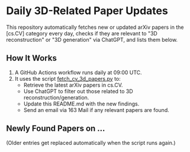 # Daily 3D-Related Paper Updates

This repository automatically fetches new or updated arXiv papers in the [cs.CV] category every day, checks if they are relevant to "3D reconstruction" or "3D generation" via ChatGPT, and lists them below.

## How It Works
1. A GitHub Actions workflow runs daily at 09:00 UTC.  
2. It uses the script [fetch_cv_3d_papers.py](fetch_cv_3d_papers.py) to:  
   - Retrieve the latest arXiv papers in cs.CV.  
   - Use ChatGPT to filter out those related to 3D reconstruction/generation.  
   - Update this README.md with the new findings.  
   - Send an email via 163 Mail if any relevant papers are found.  

## Newly Found Papers on ...
(Older entries get replaced automatically when the script runs again.)